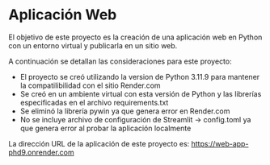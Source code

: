 # Aplicación Web
El objetivo de este proyecto es la creación de una aplicación web en Python con un entorno virtual y publicarla en un sitio web.

A continuación se detallan las consideraciones para este proyecto:
- El proyecto se creó utilizando la version de Python 3.11.9 para mantener la compatilibilidad con el sitio Render.com
- Se creó en un ambiente virtual con esta versión de Python y las librerías especificadas en el archivo requirements.txt
- Se eliminó la librería pywin ya que genera error en Render.com
- No se incluye archivo de configuración de Streamlit -> config.toml ya que genera error al probar la aplicación localmente

La dirección URL de la aplicación de este proyecto es:
https://web-app-phd9.onrender.com
